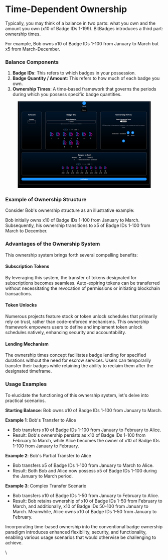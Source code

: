 # Time-Dependent Ownership

Typically, you may think of a balance in two parts: what you own and the amount you own (x10 of Badge IDs 1-199). BitBadges introduces a third part: ownership times.&#x20;

For example, Bob owns x10 of Badge IDs 1-100 from January to March but x5 from March-December.

### Balance Components

1. **Badge IDs**: This refers to which badges in your possession.
2. **Badge Quantity / Amount**: This refers to how much of each badge you own.
3. **Ownership Times**: A time-based framework that governs the periods during which you possess specific badge quantities.

<figure><img src="../../.gitbook/assets/image (4).png" alt=""><figcaption></figcaption></figure>

### Example of Ownership Structure

Consider Bob's ownership structure as an illustrative example:

Bob initially owns x10 of Badge IDs 1-100 from January to March. Subsequently, his ownership transitions to x5 of Badge IDs 1-100 from March to December.

### Advantages of the Ownership System

This ownership system brings forth several compelling benefits:

#### Subscription Tokens

By leveraging this system, the transfer of tokens designated for subscriptions becomes seamless. Auto-expiring tokens can be transferred without necessitating the revocation of permissions or initiating blockchain transactions.

#### Token Unlocks

Numerous projects feature stock or token unlock schedules that primarily rely on trust, rather than code-enforced mechanisms. This ownership framework empowers users to define and implement token unlock schedules natively, enhancing security and accountability.

#### Lending Mechanism

The ownership times concept facilitates badge lending for specified durations without the need for escrow services. Users can temporarily transfer their badges while retaining the ability to reclaim them after the designated timeframe.

### Usage Examples

To elucidate the functioning of this ownership system, let's delve into practical scenarios.

**Starting Balance**: Bob owns x10 of Badge IDs 1-100 from January to March.

**Example 1**: Bob's Transfer to Alice

* Bob transfers x10 of Badge IDs 1-100 from January to February to Alice.
* Result: Bob's ownership persists as x10 of Badge IDs 1-100 from February to March, while Alice becomes the owner of x10 of Badge IDs 1-100 from January to February.

**Example 2**: Bob's Partial Transfer to Alice

* Bob transfers x5 of Badge IDs 1-100 from January to March to Alice.
* Result: Both Bob and Alice now possess x5 of Badge IDs 1-100 during the January to March period.

**Example 3**: Complex Transfer Scenario

* Bob transfers x10 of Badge IDs 1-50 from January to February to Alice.
* Result: Bob retains ownership of x10 of Badge IDs 1-50 from February to March, and additionally, x10 of Badge IDs 50-100 from January to March. Meanwhile, Alice owns x10 of Badge IDs 1-50 from January to February.

Incorporating time-based ownership into the conventional badge ownership paradigm introduces enhanced flexibility, security, and functionality, enabling various usage scenarios that would otherwise be challenging to achieve.

\

